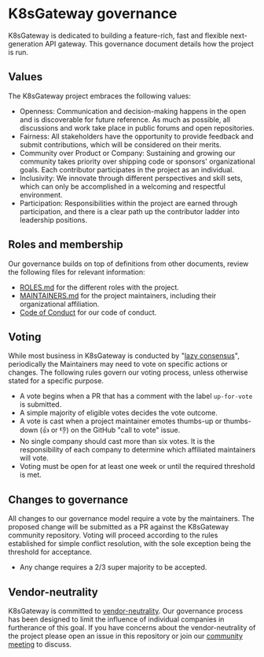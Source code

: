 # K8sGateway governance

K8sGateway is dedicated to building a feature-rich, fast and flexible next-generation API gateway. This governance document details how the project is run.

## Values

The K8sGateway project embraces the following values:

* Openness: Communication and decision-making happens in the open and is discoverable for future
  reference. As much as possible, all discussions and work take place in public
  forums and open repositories.
* Fairness: All stakeholders have the opportunity to provide feedback and submit
  contributions, which will be considered on their merits.
* Community over Product or Company: Sustaining and growing our community takes
  priority over shipping code or sponsors' organizational goals.  Each
  contributor participates in the project as an individual.
* Inclusivity: We innovate through different perspectives and skill sets, which
  can only be accomplished in a welcoming and respectful environment.
* Participation: Responsibilities within the project are earned through
  participation, and there is a clear path up the contributor ladder into leadership
  positions.

## Roles and membership

Our governance builds on top of definitions from other documents, review the following files for relevant information:

* [ROLES.md](./ROLES.md) for the different roles with the project.
* [MAINTAINERS.md](./MAINTAINERS.md) for the project maintainers, including their organizational affiliation.
* [Code of Conduct](./CODE-OF-CONDUCT.md) for our code of conduct.

## Voting

While most business in K8sGateway is conducted by "[lazy consensus](https://community.apache.org/committers/lazyConsensus.html)",
periodically the Maintainers may need to vote on specific actions or changes. The following rules govern our voting process, unless otherwise stated for a specific purpose.

* A vote begins when a PR that has a comment with the label `up-for-vote` is submitted.
* A simple majority of eligible votes decides the vote outcome.
* A vote is cast when a project maintainer emotes thumbs-up or thumbs-down (👍 or 👎) on the GitHub "call to vote" issue.
* No single company should cast more than six votes. It is the responsibility of each company to determine which affiliated maintainers will vote.
* Voting must be open for at least one week or until the required threshold is met.

## Changes to governance

<!---
TODO: Enumerate what, precisely, constitutes a change in governance. I think it's clear editing this file, in any significant way, would count. Adjusting at least certain things wrt to the maintainer lifecycle also would likely constitute a governance change because this would directly impact who is, and is not, able to vote as well as who may be eligible or not in the future.
-->
All changes to our governance model require a vote by the maintainers. The proposed change will be submitted as a PR against the K8sGateway community repository. Voting will proceed according to the rules established for simple conflict resolution, with the sole exception being the threshold for acceptance.

* Any change requires a 2/3 super majority to be accepted.

## Vendor-neutrality

K8sGateway is committed to [vendor-neutrality](https://contribute.cncf.io/maintainers/community/vendor-neutrality/). Our governance process has been designed to limit the influence of individual companies in furtherance of this goal. If you have concerns about the vendor-neutrality of the project please open an issue in this repository or join our [community meeting](https://calendar.google.com/calendar/u/1?cid=ZDI0MzgzOWExMGYwMzAxZjVkYjQ0YTU0NmQ1MDJmODA5YTBjZDcwZGI4ZTBhZGNhMzIwYWRlZjJkOTQ4MzU5Y0Bncm91cC5jYWxlbmRhci5nb29nbGUuY29t) to discuss.
